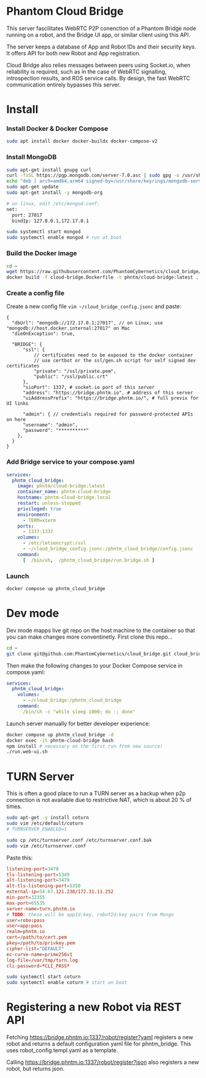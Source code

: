 # Phantom Cloud Bridge

This server fascilitates WebRTC P2P conenction of a Phantom Bridge node running on a robot, and the Bridge UI app, or similar client using this API.

The server keeps a database of App and Robot IDs and their security keys. It offers API for both new Robot and App registration.

Cloud Bridge also relies messages between peers using Socket.io, when reliability is required, such as in the case of WebRTC signalling, introspection results, and ROS service calls. By design, the fast WebRTC communication entirely bypasses this server.

# Install
### Install Docker & Docker Compose
```bash
sudo apt install docker docker-buildx docker-compose-v2
```

### Install MongoDB
```bash
sudo apt-get install gnupg curl
curl -fsSL https://pgp.mongodb.com/server-7.0.asc | sudo gpg -o /usr/share/keyrings/mongodb-server-7.0.gpg --dearmor
echo "deb [ arch=amd64,arm64 signed-by=/usr/share/keyrings/mongodb-server-7.0.gpg ] https://repo.mongodb.org/apt/ubuntu jammy/mongodb-org/7.0 multiverse" | sudo tee /etc/apt/sources.list.d/mongodb-org-7.0.list
sudo apt-get update
sudo apt-get install -y mongodb-org

# on linux, edit /etc/mongod.conf:
net:
  port: 27017
  bindIp: 127.0.0.1,172.17.0.1

sudo systemctl start mongod
sudo systemctl enable mongod # run at boot
```

### Build the Docker image
```bash
cd ~
wget https://raw.githubusercontent.com/PhantomCybernetics/cloud_bridge/main/dev.Dockerfile -O cloud-bridge.Dockerfile
docker build -f cloud-bridge.Dockerfile -t phntm/cloud-bridge:latest .
```

### Create a config file
Create a new config file `vim ~/cloud_bridge_config.jsonc` and paste:
```jsonc
{
  "dbUrl": "mongodb://172.17.0.1:27017", // on Linux; use "mongodb://host.docker.internal:27017" on Mac
  "dieOnException": true,

  "BRIDGE": {
      "ssl": {
          // certificates need to be exposed to the docker container
          // use certbot or the ssl/gen.sh script for self signed dev certificates
          "private": "/ssl/private.pem",
          "public": "/ssl/public.crt"
      },
      "sioPort": 1337, # socket.io port of this server
      "address": "https://bridge.phntm.io", # address of this server
      "uiAddressPrefix": "https://bridge.phntm.io/", # full previx for UI links
      
      "admin": { // credentials required for password-protected APIs on here
      "username": "admin",
      "password": "**********"
    },
  }
}
```

### Add Bridge service to your compose.yaml
```yaml
services:
  phntm_cloud_bridge:
    image: phntm/cloud-bridge:latest
    container_name: phntm-cloud-bridge
    hostname: phntm-cloud-bridge.local
    restart: unless-stopped
    privileged: true
    environment:
      - TERM=xterm
    ports:
      - 1337:1337
    volumes:
      - /etc/letsencrypt:/ssl
      - ~/cloud_bridge_config.jsonc:/phntm_cloud_bridge/config.jsonc
    command:
      [  /bin/sh,  /phntm_cloud_bridge/run.bridge.sh ]
```

### Launch
```bash
docker compose up phntm_cloud_bridge
```

# Dev mode
Dev mode mapps live git repo on the host machine to the container so that you can make changes more conventinetly. First clone this repo...
```bash
cd ~
git clone git@github.com:PhantomCybernetics/cloud_bridge.git cloud_bridge
```
Then make the following changes to your Docker Compose service in compose.yaml:
```yaml
services:
  phntm_cloud_bridge:
    volumes:
      - ~/cloud_bridge:/phntm_cloud_bridge
    command:
      /bin/sh -c "while sleep 1000; do :; done"
```

Launch server manually for better developer experience:
```bash
docker compose up phntm_cloud_bridge -d
docker exec -it phntm-cloud-bridge bash
npm install # necessary on the first run from new source!
./run.web-ui.sh
```

# TURN Server
This is often a good place to run a TURN server as a backup when p2p connection is not available due to restrictive NAT, which is about 20 % of times.

```bash
sudo apt-get -y install coturn
sudo vim /etc/default/coturn
# TURNSERVER_ENABLED=1

sudo cp /etc/turnserver.conf /etc/turnserver.conf.bak
sudo vim /etc/turnserver.conf
```

Paste this:
```conf
listening-port=3478
tls-listening-port=5349
alt-listening-port=3479
alt-tls-listening-port=5350
external-ip=54.67.121.238/172.31.11.252
min-port=32355
max-port=65535
server-name=turn.phntm.io
# TODO: these will be appId:key, robotId:key pairs from Mongo
user=robo:pass
user=app:pass
realm=phntm.io
cert=/path/to/cert.pem
pkey=/path/to/privkey.pem
cipher-list="DEFAULT"
ec-curve-name=prime256v1
log-file=/var/tmp/turn.log
cli-password=*CLI_PASS*
```

```bash
sudo systemctl start coturn
sudo systemctl enable coturn # start on boot
```

# Registering a new Robot via REST API

Fetching https://bridge.phntm.io:1337/robot/register?yaml registers a new robot and returns a default configuration yaml file for phntm_bridge. This uses robot_config.templ.yaml as a template. 

Calling https://bridge.phntm.io:1337/robot/register?json also registers a new robot, but returns json.

